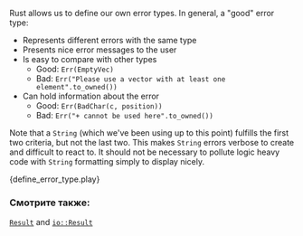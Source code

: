 Rust allows us to define our own error types. In general, a "good" error type:

* Represents different errors with the same type
* Presents nice error messages to the user
* Is easy to compare with other types
    - Good: `Err(EmptyVec)`
    - Bad: `Err("Please use a vector with at least one element".to_owned())`
* Can hold information about the error
    - Good: `Err(BadChar(c, position))`
    - Bad: `Err("+ cannot be used here".to_owned())`

Note that a `String` (which we've been using up to this point) fulfills the 
first two criteria, but not the last two. This makes `String` errors verbose 
to create and difficult to react to. It should not be necessary to pollute 
logic heavy code with `String` formatting simply to display nicely.

{define_error_type.play}

### Смотрите также:

[`Result`][result] and [`io::Result`][io_result]

[result]: http://doc.rust-lang.org/std/result/enum.Result.html
[io_result]: http://doc.rust-lang.org/std/io/type.Result.html
[inplace]: /error/option_with_result/result_string_errors.html
